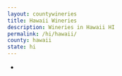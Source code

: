 ```yaml
---
layout: countywineries
title: Hawaii Wineries
description: Wineries in Hawaii HI
permalink: /hi/hawaii/
county: hawaii
state: hi
---
```

-
